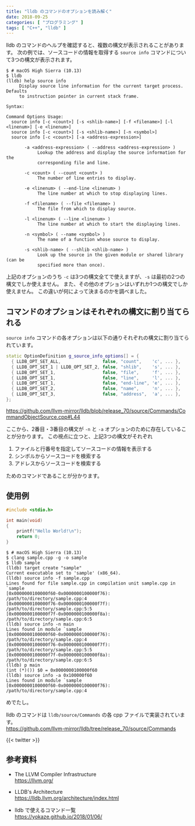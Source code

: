 ```yaml
---
title: "lldb のコマンドのオプションを読み解く"
date: 2018-09-25
categories: [ "プログラミング" ]
tags: [ "C++", "lldb" ]
---
```


lldb のコマンドのヘルプを確認すると、複数の構文が表示されることがあります。
次の例では、ソースコードの情報を取得する `source info` コマンドについて3つの構文が表示されます。

```console
$ # macOS High Sierra (10.13)
$ lldb
(lldb) help source info
     Display source line information for the current target process.  Defaults
     to instruction pointer in current stack frame.

Syntax:

Command Options Usage:
  source info [-c <count>] [-s <shlib-name>] [-f <filename>] [-l <linenum>] [-e <linenum>]
  source info [-c <count>] [-s <shlib-name>] [-n <symbol>]
  source info [-c <count>] [-a <address-expression>]

       -a <address-expression> ( --address <address-expression> )
            Lookup the address and display the source information for the
            corresponding file and line.

       -c <count> ( --count <count> )
            The number of line entries to display.

       -e <linenum> ( --end-line <linenum> )
            The line number at which to stop displaying lines.

       -f <filename> ( --file <filename> )
            The file from which to display source.

       -l <linenum> ( --line <linenum> )
            The line number at which to start the displaying lines.

       -n <symbol> ( --name <symbol> )
            The name of a function whose source to display.

       -s <shlib-name> ( --shlib <shlib-name> )
            Look up the source in the given module or shared library (can be
            specified more than once).
```

上記のオプションのうち `-c` は3つの構文全てで使えますが、`-s` は最初の2つの構文でしか使えません。
また、その他のオプションはいずれか1つの構文でしか使えません。
この違いが何によって決まるのかを調べました。

## コマンドのオプションはそれぞれの構文に割り当てられる

`source info` コマンドの各オプションは以下の通りそれぞれの構文に割り当てられています。

```cpp
static OptionDefinition g_source_info_options[] = {
  { LLDB_OPT_SET_ALL,                false, "count",    'c', ... },
  { LLDB_OPT_SET_1 | LLDB_OPT_SET_2, false, "shlib",    's', ... },
  { LLDB_OPT_SET_1,                  false, "file",     'f', ... },
  { LLDB_OPT_SET_1,                  false, "line",     'l', ... },
  { LLDB_OPT_SET_1,                  false, "end-line", 'e', ... },
  { LLDB_OPT_SET_2,                  false, "name",     'n', ... },
  { LLDB_OPT_SET_3,                  false, "address",  'a', ... },
};
```
<span style="word-break: break-all;">
<a href="https://github.com/llvm-mirror/lldb/blob/release_70/source/Commands/CommandObjectSource.cpp#L44">https://github.com/llvm-mirror/lldb/blob/release_70/source/Commands/CommandObjectSource.cpp#L44</a>
</span>

ここから、2番目・3番目の構文が `-n` と `-a` オプションのために存在していることが分かります。
この視点に立つと、上記3つの構文がそれぞれ

1. ファイルと行番号を指定してソースコードの情報を表示する
1. シンボルからソースコードを検索する
1. アドレスからソースコードを検索する

ためのコマンドであることが分かります。

## 使用例

```cpp
#include <stdio.h>

int main(void)
{
    printf("Hello World!\n");
    return 0;
}
```

```console
$ # macOS High Sierra (10.13)
$ clang sample.cpp -g -o sample
$ lldb sample
(lldb) target create "sample"
Current executable set to 'sample' (x86_64).
(lldb) source info -f sample.cpp
Lines found for file sample.cpp in compilation unit sample.cpp in `sample
[0x0000000100000f60-0x0000000100000f76): /path/to/directory/sample.cpp:4
[0x0000000100000f76-0x0000000100000f7f): /path/to/directory/sample.cpp:5:5
[0x0000000100000f7f-0x0000000100000f8a): /path/to/directory/sample.cpp:6:5
(lldb) source info -n main
Lines found in module `sample
[0x0000000100000f60-0x0000000100000f76): /path/to/directory/sample.cpp:4
[0x0000000100000f76-0x0000000100000f7f): /path/to/directory/sample.cpp:5:5
[0x0000000100000f7f-0x0000000100000f8a): /path/to/directory/sample.cpp:6:5
(lldb) p main
(int (*)()) $0 = 0x0000000100000f60
(lldb) source info -a 0x100000f60
Lines found in module `sample
[0x0000000100000f60-0x0000000100000f76): /path/to/directory/sample.cpp:4
```

めでたし。

lldb のコマンドは `lldb/source/Commands` の各 cpp ファイルで実装されています。<br />
<span style="word-break: break-all;">
https://github.com/llvm-mirror/lldb/tree/release_70/source/Commands
</span>

{{< twitter >}}

## 参考資料
- The LLVM Compiler Infrastructure<br />
  <span style="word-break: break-all;">
  https://llvm.org/
  </span>

- LLDB's Architecture<br />
  <span style="word-break: break-all;">
  https://lldb.llvm.org/architecture/index.html
  </span>

- lldb で使えるコマンド一覧<br />
  <span style="word-break: break-all;">
  https://yokaze.github.io/2018/01/06/
  </span>
